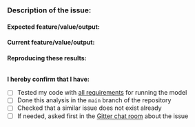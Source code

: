 ### Description of the issue:
<!-- Try to be as clear as possible: is it something wrong/missing in the model, or is it an improvement suggestion? -->

#### Expected feature/value/output:
<!-- Please describe how the reaction/metabolite/gene/simulation result should like. It is helpful if literature can be referenced. -->

#### Current feature/value/output:
<!-- How the reaction/metabolite/gene/simulation actually looks in the `main` branch. -->

#### Reproducing these results:
<!-- Please attach any code used below (if it's python code replace the keyword "matlab" with "python". -->

```matlab

```

**I hereby confirm that I have:**
<!-- Note: replace [ ] with [X] to check the box. -->

- [ ] Tested my code with [all requirements](https://github.com/SysBioChalmers/yeast-GEM#required-software---user) for running the model
- [ ] Done this analysis in the `main` branch of the repository
- [ ] Checked that a similar issue does not exist already
- [ ] If needed, asked first in the [Gitter chat room](https://gitter.im/SysBioChalmers/yeast-GEM) about the issue
